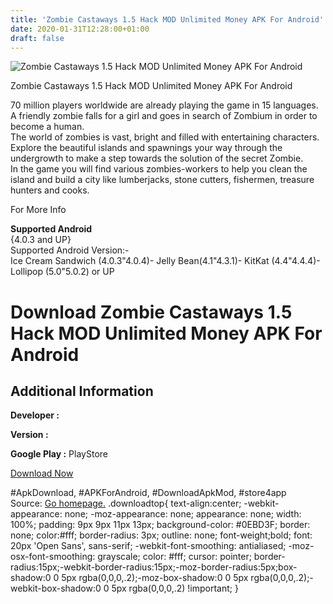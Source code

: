 ```yaml
---
title: 'Zombie Castaways 1.5 Hack MOD Unlimited Money APK For Android'
date: 2020-01-31T12:28:00+01:00
draft: false
---
```


![Zombie Castaways 1.5 Hack MOD Unlimited Money APK For Android](https://i2.wp.com/apkhome.net/wp-content/uploads/2016/09/Zombie-Castaways-1.5.png "Zombie Castaways 1.5 Hack MOD Unlimited Money APK For Android")

  

Zombie Castaways 1.5 Hack MOD Unlimited Money APK For Android

70 million players worldwide are already playing the game in 15 languages.  
A friendly zombie falls for a girl and goes in search of Zombium in order to become a human.  
The world of zombies is vast, bright and filled with entertaining characters. Explore the beautiful islands and spawnings your way through the undergrowth to make a step towards the solution of the secret Zombie.  
In the game you will find various zombies-workers to help you clean the island and build a city like lumberjacks, stone cutters, fishermen, treasure hunters and cooks.

For More Info

**Supported Android**  
{4.0.3 and UP}  
Supported Android Version:-  
Ice Cream Sandwich (4.0.3"4.0.4)- Jelly Bean(4.1"4.3.1)- KitKat (4.4"4.4.4)- Lollipop (5.0"5.0.2) or UP

Download Zombie Castaways 1.5 Hack MOD Unlimited Money APK For Android
======================================================================

Additional Information
----------------------

**Developer :**

**Version :**

**Google Play :** PlayStore

  

[Download Now](https://store4app.co/post/zombie-castaways-1-5-hack-mod-unlimited-money-apk-for-android_1573670897)

  
#ApkDownload, #APKForAndroid, #DownloadApkMod, #store4app  
Source: [Go homepage.](https://store4app.co/post/zombie-castaways-1-5-hack-mod-unlimited-money-apk-for-android_1573670897) .downloadtop{ text-align:center; -webkit-appearance: none; -moz-appearance: none; appearance: none; width: 100%; padding: 9px 9px 11px 13px; background-color: #0EBD3F; border: none; color:#fff; border-radius: 3px; outline: none; font-weight;bold; font: 20px 'Open Sans', sans-serif; -webkit-font-smoothing: antialiased; -moz-osx-font-smoothing: grayscale; color: #fff; cursor: pointer; border-radius:15px;-webkit-border-radius:15px;-moz-border-radius:5px;box-shadow:0 0 5px rgba(0,0,0,.2);-moz-box-shadow:0 0 5px rgba(0,0,0,.2);-webkit-box-shadow:0 0 5px rgba(0,0,0,.2) !important; }